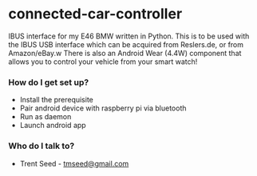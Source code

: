 # connected-car-controller #

IBUS interface for my E46 BMW written in Python. This is to be used with the IBUS USB interface which can be acquired from Reslers.de, or from Amazon/eBay.w There is also an Android Wear (4.4W) component that allows you to control your vehicle from your smart watch!

### How do I get set up? ###

* Install the prerequisite
* Pair android device with raspberry pi via bluetooth
* Run as daemon
* Launch android app

### Who do I talk to? ###

* Trent Seed - tmseed@gmail.com